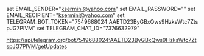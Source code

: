 set EMAIL_SENDER="ksermini@yahoo.com"
set EMAIL_PASSWORD=""
set EMAIL_RECIPIENT="ksermini@yahoo.com"
set TELEGRAM_BOT_TOKEN="7549688024:AAETD23ByGBxQws9HzksWtc7ZtspJG7PIVM"
set TELEGRAM_CHAT_ID="7376632979"


https://api.telegram.org/bot7549688024:AAETD23ByGBxQws9HzksWtc7ZtspJG7PIVM/getUpdates
